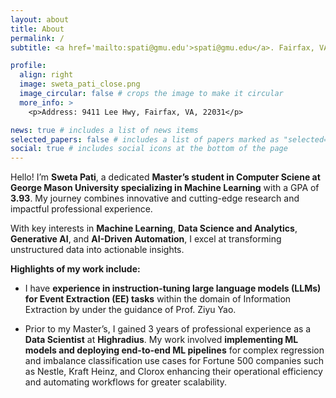```yaml
---
layout: about
title: About
permalink: /
subtitle: <a href='mailto:spati@gmu.edu'>spati@gmu.edu</a>. Fairfax, VA

profile:
  align: right
  image: sweta_pati_close.png
  image_circular: false # crops the image to make it circular
  more_info: >
    <p>Address: 9411 Lee Hwy, Fairfax, VA, 22031</p>

news: true # includes a list of news items
selected_papers: false # includes a list of papers marked as "selected={true}"
social: true # includes social icons at the bottom of the page
---
```


Hello! I’m **Sweta Pati**, a dedicated **Master’s student in Computer Sciene at George Mason University specializing in Machine Learning** with a GPA of **3.93**. My journey combines innovative and cutting-edge research and impactful professional experience.

With key interests in **Machine Learning**, **Data Science and Analytics**, **Generative AI**, and **AI-Driven Automation**, I excel at transforming unstructured data into actionable insights.

**Highlights of my work include:**  
- I have **experience in instruction-tuning large language models (LLMs) for Event Extraction (EE) tasks** within the domain of Information Extraction by under the guidance of  Prof. Ziyu Yao. 

- Prior to my Master’s, I gained 3 years of professional experience as a **Data Scientist** at **Highradius**. My work involved **implementing ML models and deploying end-to-end ML pipelines** for complex regression and imbalance classification use cases for Fortune 500 companies such as Nestle, Kraft Heinz, and Clorox enhancing their operational efficiency and automating workflows for greater scalability.